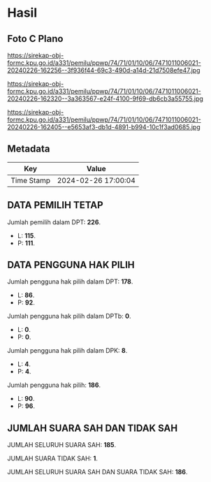 # Hasil

## Foto C Plano

https://sirekap-obj-formc.kpu.go.id/a331/pemilu/ppwp/74/71/01/10/06/7471011006021-20240226-162256--3f936f44-69c3-490d-a14d-21d7508efe47.jpg

https://sirekap-obj-formc.kpu.go.id/a331/pemilu/ppwp/74/71/01/10/06/7471011006021-20240226-162320--3a363567-e24f-4100-9f69-db6cb3a55755.jpg

https://sirekap-obj-formc.kpu.go.id/a331/pemilu/ppwp/74/71/01/10/06/7471011006021-20240226-162405--e5653af3-db1d-4891-b994-10c1f3ad0685.jpg


## Metadata

| Key        | Value               |
| ---------- | ------------------- |
| Time Stamp | 2024-02-26 17:00:04 |


## DATA PEMILIH TETAP

Jumlah pemilih dalam DPT: **226**.
 * L: **115**.
 * P: **111**.

## DATA PENGGUNA HAK PILIH

Jumlah pengguna hak pilih dalam DPT: **178**.
 * L: **86**.
 * P: **92**.

Jumlah pengguna hak pilih dalam DPTb: **0**.
 * L: **0**.
 * P: **0**.

Jumlah pengguna hak pilih dalam DPK: **8**.
 * L: **4**.
 * P: **4**.

Jumlah pengguna hak pilih: **186**.
 * L: **90**.
 * P: **96**.

## JUMLAH SUARA SAH DAN TIDAK SAH

JUMLAH SELURUH SUARA SAH: **185**.

JUMLAH SUARA TIDAK SAH: **1**.

JUMLAH SELURUH SUARA SAH DAN SUARA TIDAK SAH: **186**.


